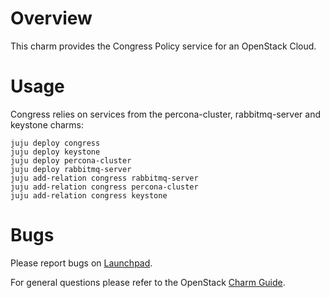 # Overview

This charm provides the Congress Policy service for an OpenStack Cloud.

# Usage

Congress relies on services from the percona-cluster, rabbitmq-server and keystone charms:

    juju deploy congress
    juju deploy keystone
    juju deploy percona-cluster
    juju deploy rabbitmq-server
    juju add-relation congress rabbitmq-server
    juju add-relation congress percona-cluster
    juju add-relation congress keystone

# Bugs

Please report bugs on [Launchpad](https://bugs.launchpad.net/charm-congress/+filebug).

For general questions please refer to the OpenStack [Charm Guide](https://docs.openstack.org/charm-guide/latest/).
